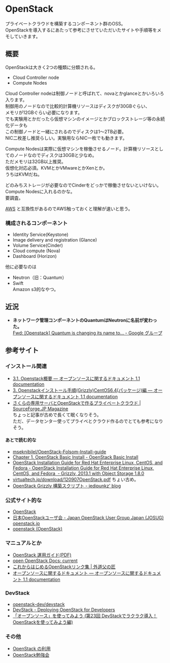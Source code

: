 # OpenStack

プライベートクラウドを構築するコンポーネント群のOSS。  
OpenStackを導入するにあたって参考にさせていただいたサイトや手順等をメモしていきます。

## 概要

OpenStackは大きく2つの種類に分類される。

- Cloud Controller node
- Compute Nodes

Cloud Controller nodeは制御ノードと呼ばれて、novaとかglanceとかいろいろ入ります。  
制御用のノードなので比較的計算機リソースはディスクが30GBぐらい、  
メモリが12GBぐらい必要になります。  
でも実験用とかだったら仮想マシンのイメージとかブロックストレージ等の永続化データも  
この制御ノードと一緒にされるのでディスクは1〜2TB必要。  
NIC二枚差し推奨らしい。実験用ならNIC一枚でも動きます。  

Compute Nodesは実際に仮想マシンを稼働させるノード。計算機リソースとしてのノードなのでディスクは30GBと少なめ。  
ただメモリは32GB以上推奨。  
仮想化対応必須。KVMとかVMwareとかXenとか。  
うちはKVMだね。

どのみちストレージが必要なのでCinderをどっかで稼働させないといけない。  
Compute Nodesに入れるのかな。  
要調査。

[AWS](http://aws.amazon.com/jp/) と互換性があるのでAWS触っておくと理解が速いと思う。

### 構成されるコンポーネント

- Identity Service(Keystone)
- Image delivery and registration (Glance)
- Volume Service(Cinder)
- Cloud compute (Nova)
- Dashboard (Horizon)

他に必要なのは

- Neutron（旧：Quantum）
- Swift  
Amazon s3的なやつ。

## 近況

- **ネットワーク管理コンポーネントのQuantumはNeutronに名前が変わった。**  
[Fwd: [Openstack] Quantum is changing its name to... - Google グループ](https://groups.google.com/forum/#!topic/openstack-ja/ScQA_eLd2Gw)

## 参考サイト

### インストール関連

- [3.1. Openstack概要 — オープンソースに関するドキュメント 1.1 documentation](http://oss.fulltrust.co.jp/doc/openstack_grizzly_centos64_yum/openstack_summary.html)
- [3. Openstackインストール手順(Grizzly)CentOS6.4(パッケージ)編 —
オープンソースに関するドキュメント 1.1
documentation](http://oss.fulltrust.co.jp/doc/openstack_grizzly_centos64_yum/)
- [さくらの専用サーバとOpenStackで作るプライベートクラウド | SourceForge.JP Magazine](http://sourceforge.jp/magazine/12/09/18/1126211)  
ちょっと記事が古めで長くて眠くなりそう。  
ただ、データセンター使ってプライベとクラウド作るのでとても参考になりそう。

#### あとで読む的な

- [mseknibilel/OpenStack-Folsom-Install-guide](https://github.com/mseknibilel/OpenStack-Folsom-Install-guide)
- [Chapter 1. OpenStack Basic Install - OpenStack Basic Install](http://docs.openstack.org/folsom/basic-install/content/)
- [OpenStack Installation Guide for Red Hat Enterprise Linux, CentOS, and Fedora - OpenStack Installation Guide for Red Hat Enterprise Linux, CentOS, and Fedora  - Grizzly, 2013.1 with Object Storage 1.8.0](http://docs.openstack.org/grizzly/openstack-compute/install/yum/content/)
- [virtualtech.jp/download/120907OpenStack.pdf](http://virtualtech.jp/download/120907OpenStack.pdf)
ちょい古め。
- [OpenStack Grizzly 構築スクリプト - jedipunkz' blog](http://jedipunkz.github.io/blog/2013/04/20/openstack-grizzly-installation-script/)

### 公式サイト的な

- [OpenStack](https://wiki.openstack.org/wiki/Main_Page)
- [日本OpenStackユーザ会 - Japan OpenStack User Group Japan (JOSUG) openstack.jp](http://openstack.jp/)
- [openstack (OpenStack)](https://github.com/openstack)

### マニュアルとか

- [OpenStack 運用ガイド(PDF)](http://dream.daynight.jp/openstack/openstack-ops/openstack-ops-manual-local.pdf)
- [open OpenStack Docs: current](http://docs.openstack.org/trunk/)
- [これからはじめるOpenStackリンク集 | 外道父の匠](http://blog.father.gedow.net/2013/02/19/openstack-links/)
- [オープンソースに関するドキュメント — オープンソースに関するドキュメント 1.1 documentation](http://oss.fulltrust.co.jp/doc/index.html)

### DevStack

- [openstack-dev/devstack](https://github.com/openstack-dev/devstack)
- [DevStack - Deploying OpenStack for Developers](http://devstack.org/)
- [「オープンソース」を使ってみよう (第23回 DevStackでラクラク導入！ OpenStackを使ってみよう編)](http://www.ospn.jp/press/20120828no27-useit-oss.html)

### その他

- [OpenStack の利用](http://www.slideshare.net/yosshy/openstack-14884093)
- [OpenStack勉強会](http://www.slideshare.net/obara13/open-stack-16166193)
